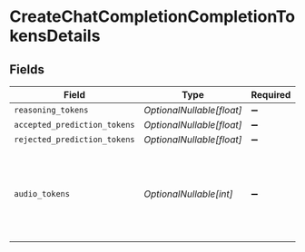 # CreateChatCompletionCompletionTokensDetails


## Fields

| Field                                                       | Type                                                        | Required                                                    | Description                                                 |
| ----------------------------------------------------------- | ----------------------------------------------------------- | ----------------------------------------------------------- | ----------------------------------------------------------- |
| `reasoning_tokens`                                          | *OptionalNullable[float]*                                   | :heavy_minus_sign:                                          | N/A                                                         |
| `accepted_prediction_tokens`                                | *OptionalNullable[float]*                                   | :heavy_minus_sign:                                          | N/A                                                         |
| `rejected_prediction_tokens`                                | *OptionalNullable[float]*                                   | :heavy_minus_sign:                                          | N/A                                                         |
| `audio_tokens`                                              | *OptionalNullable[int]*                                     | :heavy_minus_sign:                                          | The number of audio output tokens produced by the response. |